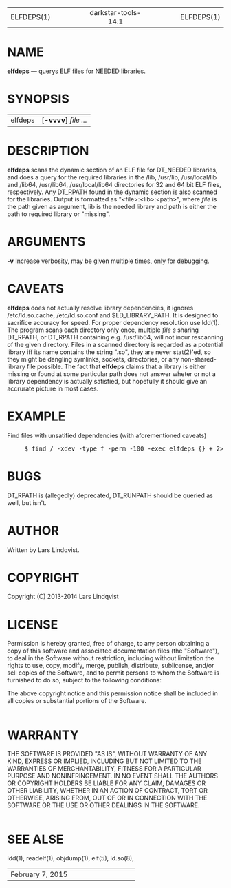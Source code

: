 <!DOCTYPE HTML PUBLIC "-//W3C//DTD HTML 4.01//EN" "http://www.w3.org/TR/html4/strict.dtd">
<html>
<head>
<meta http-equiv="Content-Type" content="text/html; charset=utf-8">
<meta name="resource-type" content="document">
<title>
ELFDEPS(1)</title>
</head>
<body>
<div class="mandoc">
<table summary="Document Header" class="head" width="100%">
<col width="30%">
<col width="30%">
<col width="30%">
<tbody>
<tr>
<td class="head-ltitle">
ELFDEPS(1)</td>
<td class="head-vol" align="center">
darkstar-tools-14.1</td>
<td class="head-rtitle" align="right">
ELFDEPS(1)</td>
</tr>
</tbody>
</table>
<div class="section">
<h1 id="x4e414d45">NAME</h1> <b class="name">elfdeps</b> &#8212; <span class="desc">querys ELF files for NEEDED libraries.</span></div>
<div class="section">
<h1 id="x53594e4f50534953">SYNOPSIS</h1><table class="synopsis">
<col style="width: 7.00ex;">
<col>
<tbody>
<tr>
<td>
elfdeps</td>
<td>
&#91;<span class="opt"><b class="flag">&#45;vvvv</b></span>&#93; <i class="file">file ...</i></td>
</tr>
</tbody>
</table>
</div>
<div class="section">
<h1 id="x4445534352495054494f4e">DESCRIPTION</h1> <b class="name">elfdeps</b> scans the dynamic section of an ELF file for DT_NEEDED libraries, and does a query for the required libraries in the /lib, /usr/lib, /usr/local/lib and /lib64, /usr/lib64, /usr/local/lib64 directories for 32 and 64 bit ELF files, respectively. Any DT_RPATH found in the dynamic section is also scanned for the libraries. Output is formatted as &quot;&lt;file&gt;:&lt;lib&gt;:&lt;path&gt;&quot;, where <i class="file">file</i> is the path given as argument, lib is the needed library and path is either the path to required library or &quot;missing&quot;.</div>
<div class="section">
<h1 id="x415247554d454e5453">ARGUMENTS</h1> <b class="flag">&#45;v</b> Increase verbosity, may be given multiple times, only for debugging.<dl style="margin-top: 0.00em;margin-bottom: 0.00em;" class="list list-tag">
</dl>
</div>
<div class="section">
<h1 id="x43415645415453">CAVEATS</h1> <b class="name">elfdeps</b> does not actually resolve library dependencies, it ignores /etc/ld.so.cache, /etc/ld.so.conf and $LD_LIBRARY_PATH. It is designed to sacrifice accuracy for speed. For proper dependency resolution use <a class="link-man">ldd(1)</a>. The program scans each directory only once, multiple <i class="file">file s</i> sharing DT_RPATH, or DT_RPATH containing e.g. /usr/lib64, will not incur rescanning of the given directory. Files in a scanned directory is regarded as a potential library iff its name contains the string &quot;.so&quot;, they are never <a class="link-man">stat(2)'ed</a>, so they might be dangling symlinks, sockets, directories, or any non-shared-library file possible. The fact that <b class="name">elfdeps</b> claims that a library is either missing or found at some particular path does not answer wheter or not a library dependency is actually satisfied, but hopefully it should give an accrurate picture in most cases.</div>
<div class="section">
<h1 id="x4558414d504c45">EXAMPLE</h1> Find files with unsatified dependencies (with aforementioned caveats)<p>
<pre style="margin-left: 5.00ex;" class="lit display">
$ find / -xdev -type f -perm -100 -exec elfdeps {} + 2&gt;/dev/null | grep :missing$</pre>
</div>
<div class="section">
<h1 id="x42554753">BUGS</h1> DT_RPATH is (allegedly) deprecated, DT_RUNPATH should be queried as well, but isn't.</div>
<div class="section">
<h1 id="x415554484f52">AUTHOR</h1> Written by Lars Lindqvist.</div>
<div class="section">
<h1 id="x434f50595249474854">COPYRIGHT</h1> Copyright (C) 2013-2014 Lars Lindqvist</div>
<div class="section">
<h1 id="x4c4943454e5345">LICENSE</h1> Permission is hereby granted, free of charge, to any person obtaining a copy of this software and associated documentation files (the &quot;Software&quot;), to deal in the Software without restriction, including without limitation the rights to use, copy, modify, merge, publish, distribute, sublicense, and/or sell copies of the Software, and to permit persons to whom the Software is furnished to do so, subject to the following conditions:<div style="height: 1.00em;">
&#160;</div>
The above copyright notice and this permission notice shall be included in all copies or substantial portions of the Software.<div style="height: 1.00em;">
&#160;</div>
</div>
<div class="section">
<h1 id="x57415252414e5459">WARRANTY</h1> THE SOFTWARE IS PROVIDED &quot;AS IS&quot;, WITHOUT WARRANTY OF ANY KIND, EXPRESS OR IMPLIED, INCLUDING BUT NOT LIMITED TO THE WARRANTIES OF MERCHANTABILITY, FITNESS FOR A PARTICULAR PURPOSE AND NONINFRINGEMENT. IN NO EVENT SHALL THE AUTHORS OR COPYRIGHT HOLDERS BE LIABLE FOR ANY CLAIM, DAMAGES OR OTHER LIABILITY, WHETHER IN AN ACTION OF CONTRACT, TORT OR OTHERWISE, ARISING FROM, OUT OF OR IN CONNECTION WITH THE SOFTWARE OR THE USE OR OTHER DEALINGS IN THE SOFTWARE.<div style="height: 1.00em;">
&#160;</div>
</div>
<div class="section">
<h1 id="x53454520414c5345">SEE ALSE</h1> <a class="link-man">ldd(1)</a>, <a class="link-man">readelf(1)</a>, <a class="link-man">objdump(1)</a>, <a class="link-man">elf(5)</a>, <a class="link-man">ld.so(8)</a>,</div>
<table summary="Document Footer" class="foot" width="100%">
<col width="50%">
<col width="50%">
<tbody>
<tr>
<td class="foot-date">
February 7, 2015</td>
<td class="foot-os" align="right">
</td>
</tr>
</tbody>
</table>
</div>
</body>
</html>

